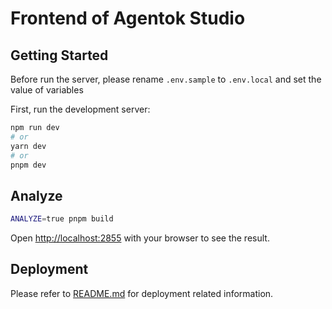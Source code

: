 # Frontend of Agentok Studio

## Getting Started

Before run the server, please rename `.env.sample` to `.env.local` and set the value of variables

First, run the development server:

```bash
npm run dev
# or
yarn dev
# or
pnpm dev
```

## Analyze

```bash
ANALYZE=true pnpm build
```

Open [http://localhost:2855](http://localhost:2855) with your browser to see the result.

## Deployment

Please refer to [README.md](../README.md) for deployment related information.
